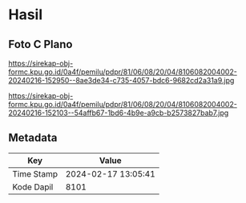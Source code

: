 # Hasil

## Foto C Plano

https://sirekap-obj-formc.kpu.go.id/0a4f/pemilu/pdpr/81/06/08/20/04/8106082004002-20240216-152950--8ae3de34-c735-4057-bdc6-9682cd2a31a9.jpg

https://sirekap-obj-formc.kpu.go.id/0a4f/pemilu/pdpr/81/06/08/20/04/8106082004002-20240216-152103--54affb67-1bd6-4b9e-a9cb-b2573827bab7.jpg


## Metadata

| Key        | Value               |
| ---------- | ------------------- |
| Time Stamp | 2024-02-17 13:05:41 |
| Kode Dapil | 8101                |



